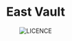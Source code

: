 <h1 align="center">
  East Vault
</h1>
<p align="center">
  <img alt="LICENCE" src="https://img.shields.io/github/license/math-reis/east_vault?style=flat-square">
</p>

